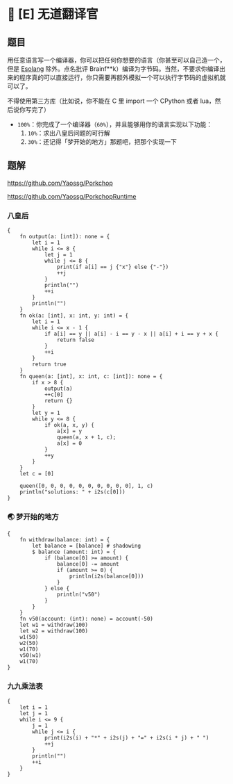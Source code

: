 # 🦜 [E] 无道翻译官

## 题目

用任意语言写一个编译器，你可以把任何你想要的语言（你甚至可以自己造一个，但是 [Esolang](https://esolangs.org/wiki/Main_Page) 除外。点名批评 Brainf**k）编译为字节码。当然，不要求你编译出来的程序真的可以直接运行，你只需要再额外模拟一个可以执行字节码的虚拟机就可以了。

不得使用第三方库（比如说，你不能在 C 里 import 一个 CPython 或者 lua，然后说你写完了）

- `100%`：你完成了一个编译器（`60%`），并且能够用你的语言实现以下功能：
  1. `10%`：求出八皇后问题的可行解
  2. `30%`：还记得「梦开始的地方」那题吧，把那个实现一下

## 题解

https://github.com/Yaossg/Porkchop

https://github.com/Yaossg/PorkchopRuntime

### 八皇后

```
{
    fn output(a: [int]): none = {
        let i = 1
        while i <= 8 {
            let j = 1
            while j <= 8 {
                print(if a[i] == j {"x"} else {"-"})
                ++j
            }
            println("")
            ++i
        }
        println("")
    }
    fn ok(a: [int], x: int, y: int) = {
        let i = 1
        while i <= x - 1 {
            if a[i] == y || a[i] - i == y - x || a[i] + i == y + x {
                return false
            }
            ++i
        }
        return true
    }
    fn queen(a: [int], x: int, c: [int]): none = {
        if x > 8 {
            output(a)
            ++c[0]
            return {}
        }
        let y = 1
        while y <= 8 {
            if ok(a, x, y) {
                a[x] = y
                queen(a, x + 1, c);
                a[x] = 0
            }
            ++y
        }
    }
    let c = [0]

    queen([0, 0, 0, 0, 0, 0, 0, 0, 0, 0], 1, c)
    println("solutions: " + i2s(c[0]))
}
```

### 🌏 梦开始的地方

```
{
    fn withdraw(balance: int) = {
        let balance = [balance] # shadowing
        $ balance (amount: int) = {
            if (balance[0] >= amount) {
                balance[0] -= amount
                if (amount >= 0) {
                    println(i2s(balance[0]))
                }
            } else {
                println("v50")
            }
        }
    }
    fn v50(account: (int): none) = account(-50)
    let w1 = withdraw(100)
    let w2 = withdraw(100)
    w1(50)
    w2(50)
    w1(70)
    v50(w1)
    w1(70)
}
```

### 九九乘法表

```
{
    let i = 1
    let j = 1
    while i <= 9 {
        j = 1
        while j <= i {
            print(i2s(i) + "*" + i2s(j) + "=" + i2s(i * j) + " ")
            ++j
        }
        println("")
        ++i
    }
}
```

